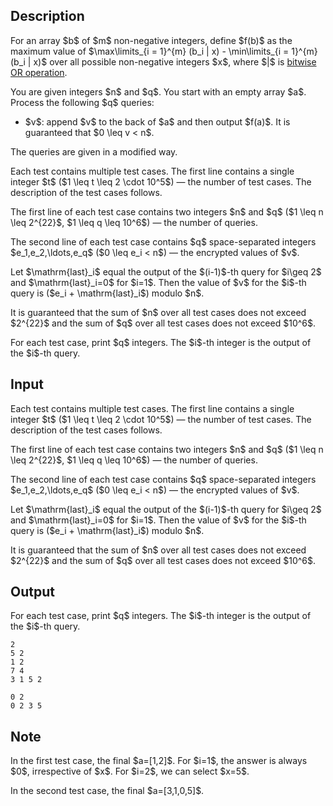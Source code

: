 ## Description

<div><p>For an array $b$ of $m$ non-negative integers, define $f(b)$ as the <span class="tex-font-style-bf">maximum</span> value of $\max\limits_{i = 1}^{m} (b_i | x) - \min\limits_{i = 1}^{m} (b_i | x)$ over all possible non-negative integers $x$, where $|$ is <a href="https://en.wikipedia.org/wiki/Bitwise_operation#OR">bitwise OR operation</a>.</p><p>You are given integers $n$ and $q$. You start with an empty array $a$. Process the following $q$ queries:</p><ul> <li> $v$: append $v$ to the back of $a$ and then output $f(a)$. It is guaranteed that $0 \leq v &lt; n$. </li></ul><p><span class="tex-font-style-bf">The queries are given in a modified way.</span></p></div><div class="input-specification"><p>Each test contains multiple test cases. The first line contains a single integer $t$ ($1 \leq t \leq 2 \cdot 10^5$)&nbsp;— the number of test cases. The description of the test cases follows.</p><p>The first line of each test case contains two integers $n$ and $q$ ($1 \leq n \leq 2^{22}$, $1 \leq q \leq 10^6$)&nbsp;— the number of queries.</p><p>The second line of each test case contains $q$ space-separated integers $e_1,e_2,\ldots,e_q$ ($0 \leq e_i &lt; n$)&nbsp;— the encrypted values of $v$.</p><p>Let $\mathrm{last}_i$ equal the output of the $(i-1)$-th query for $i\geq 2$ and $\mathrm{last}_i=0$ for $i=1$. Then the value of $v$ for the $i$-th query is ($e_i + \mathrm{last}_i$) modulo $n$. </p><p>It is guaranteed that the sum of $n$ over all test cases does not exceed $2^{22}$ and the sum of $q$ over all test cases does not exceed $10^6$.</p></div><div class="output-specification"><p>For each test case, print $q$ integers. The $i$-th integer is the output of the $i$-th query.</p></div>

## Input

<p>Each test contains multiple test cases. The first line contains a single integer $t$ ($1 \leq t \leq 2 \cdot 10^5$)&nbsp;— the number of test cases. The description of the test cases follows.</p><p>The first line of each test case contains two integers $n$ and $q$ ($1 \leq n \leq 2^{22}$, $1 \leq q \leq 10^6$)&nbsp;— the number of queries.</p><p>The second line of each test case contains $q$ space-separated integers $e_1,e_2,\ldots,e_q$ ($0 \leq e_i &lt; n$)&nbsp;— the encrypted values of $v$.</p><p>Let $\mathrm{last}_i$ equal the output of the $(i-1)$-th query for $i\geq 2$ and $\mathrm{last}_i=0$ for $i=1$. Then the value of $v$ for the $i$-th query is ($e_i + \mathrm{last}_i$) modulo $n$. </p><p>It is guaranteed that the sum of $n$ over all test cases does not exceed $2^{22}$ and the sum of $q$ over all test cases does not exceed $10^6$.</p>

## Output

<p>For each test case, print $q$ integers. The $i$-th integer is the output of the $i$-th query.</p>





```input1|2,3
2
5 2
1 2
7 4
3 1 5 2
```




```output1
0 2
0 2 3 5
```



## Note

<p>In the first test case, the final $a=[1,2]$. For $i=1$, the answer is always $0$, irrespective of $x$. For $i=2$, we can select $x=5$.</p><p>In the second test case, the final $a=[3,1,0,5]$.</p>
